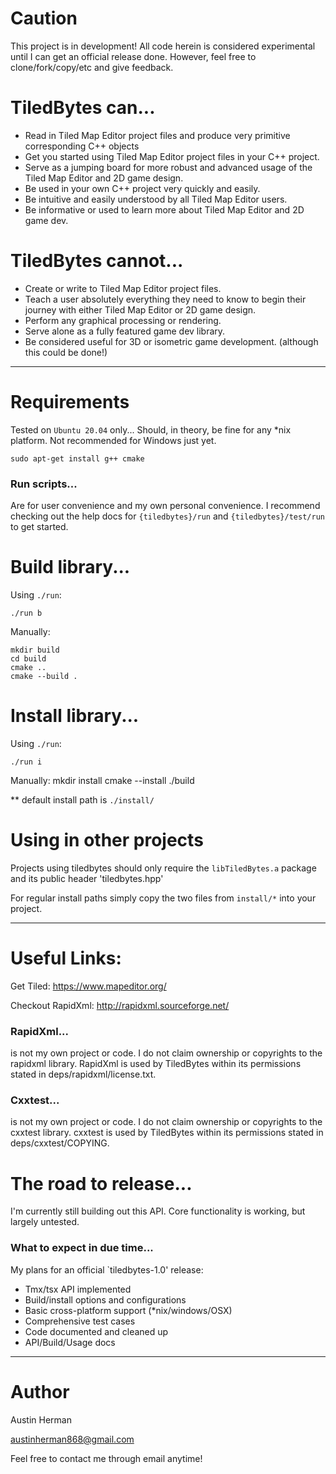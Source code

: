 # Caution

This project is in development! All code herein is considered experimental until I can get an
official release done. However, feel free to clone/fork/copy/etc and give feedback.

# TiledBytes can...

 - Read in Tiled Map Editor project files and produce very primitive corresponding C++ objects
 - Get you started using Tiled Map Editor project files in your C++ project.
 - Serve as a jumping board for more robust and advanced usage of the Tiled Map Editor and 2D game
   design.
 - Be used in your own C++ project very quickly and easily.
 - Be intuitive and easily understood by all Tiled Map Editor users.
 - Be informative or used to learn more about Tiled Map Editor and 2D game dev.

# TiledBytes cannot...

 - Create or write to Tiled Map Editor project files.
 - Teach a user absolutely everything they need to know to begin their journey with either Tiled Map
   Editor or 2D game design.
 - Perform any graphical processing or rendering.
 - Serve alone as a fully featured game dev library.
 - Be considered useful for 3D or isometric game development. (although this could be done!)


---


# Requirements

Tested on `Ubuntu 20.04` only... Should, in theory, be fine for any *nix platform. Not recommended
for Windows just yet.

    sudo apt-get install g++ cmake


### Run scripts...

Are for user convenience and my own personal convenience. I recommend checking out the help docs for
`{tiledbytes}/run` and `{tiledbytes}/test/run` to get started.


# Build library...

Using `./run`:

    ./run b

Manually:

    mkdir build
    cd build
    cmake ..
    cmake --build .


# Install library...

Using `./run`:

    ./run i

Manually:
    mkdir install
    cmake --install ./build

** default install path is `./install/`


# Using in other projects

Projects using tiledbytes should only require the `libTiledBytes.a` package and its public header
'tiledbytes.hpp'

For regular install paths simply copy the two files from `install/*` into your project.


---


# Useful Links:

Get Tiled: https://www.mapeditor.org/

Checkout RapidXml: http://rapidxml.sourceforge.net/

### RapidXml...

is not my own project or code. I do not claim ownership or copyrights to the rapidxml library.
RapidXml is used by TiledBytes within its permissions stated in deps/rapidxml/license.txt.

### Cxxtest...

is not my own project or code. I do not claim ownership or copyrights to the cxxtest library.
cxxtest is used by TiledBytes within its permissions stated in deps/cxxtest/COPYING.

# The road to release...

I'm currently still building out this API. Core functionality is working, but largely untested.

### What to expect in due time...

My plans for an official `tiledbytes-1.0' release:
 - Tmx/tsx API implemented
 - Build/install options and configurations
 - Basic cross-platform support (*nix/windows/OSX)
 - Comprehensive test cases
 - Code documented and cleaned up
 - API/Build/Usage docs


---


# Author

Austin Herman

austinherman868@gmail.com

Feel free to contact me through email anytime!
